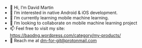 - 👋 Hi, I’m David Martin
- 👀 I’m interested in native Android & iOS development.
- 🌱 I’m currently learning mobile machine learning.
- 💞️ I’m looking to collaborate on mobile machine learning project
- 📫 Feel free to visit my site: https://baodng.wordpress.com/category/my-products/
- 📧 Reach me at dm-for-git@protonmail.com
